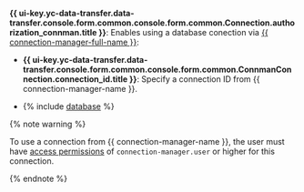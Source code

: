 **{{ ui-key.yc-data-transfer.data-transfer.console.form.common.console.form.common.Connection.authorization_connman.title }}**: Enables using a database conection via [{{ connection-manager-full-name }}](../../../../../metadata-hub/quickstart/connection-manager.md):

* **{{ ui-key.yc-data-transfer.data-transfer.console.form.common.console.form.common.ConnmanConnection.connection_id.title }}**: Specify a connection ID from {{ connection-manager-name }}.

* {% include [database](../../../fields/mysql/ui/database.md) %}

{% note warning %}

To use a connection from {{ connection-manager-name }}, the user must have [access permissions](../../../../../metadata-hub/operations/connection-access.md) of `connection-manager.user` or higher for this connection.

{% endnote %}
